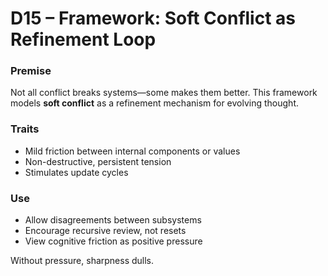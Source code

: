 # D15 – Framework: Soft Conflict as Refinement Loop

### Premise

Not all conflict breaks systems—some makes them better. This framework models **soft conflict** as a refinement mechanism for evolving thought.

### Traits

- Mild friction between internal components or values
- Non-destructive, persistent tension
- Stimulates update cycles

### Use

- Allow disagreements between subsystems
- Encourage recursive review, not resets
- View cognitive friction as positive pressure

Without pressure, sharpness dulls.
